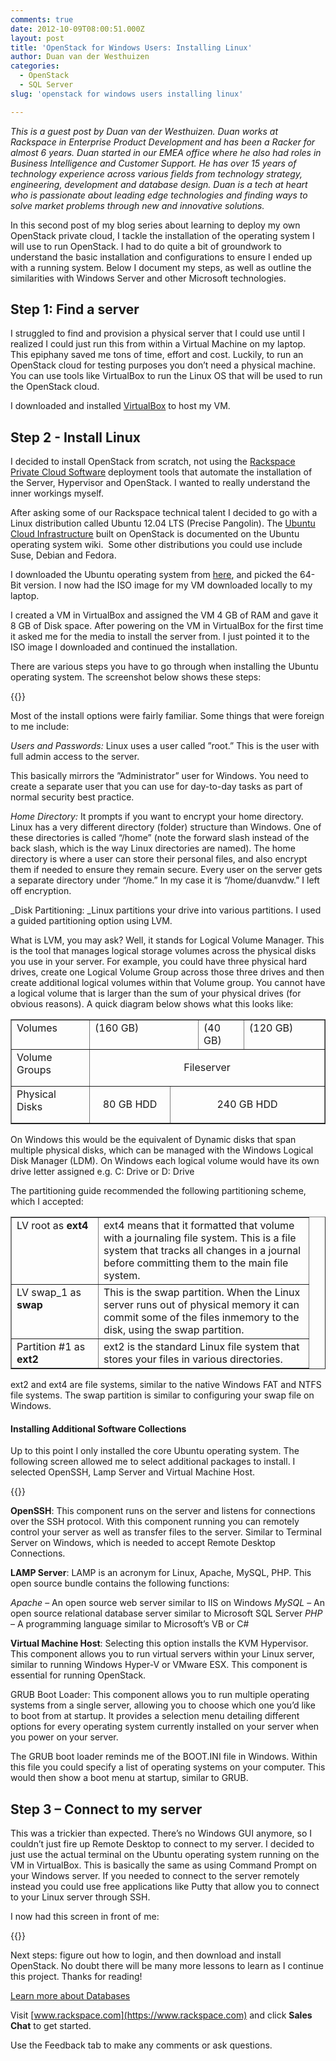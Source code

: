 ```yaml
---
comments: true
date: 2012-10-09T08:00:51.000Z
layout: post
title: 'OpenStack for Windows Users: Installing Linux'
author: Duan van der Westhuizen
categories:
  - OpenStack
  - SQL Server
slug: 'openstack for windows users installing linux'

---
```

_This is a guest post by Duan van der Westhuizen. Duan works at Rackspace in Enterprise Product Development and has been a Racker for almost 6 years. Duan started in our EMEA office where he also had roles in Business Intelligence and Customer Support. He has over 15 years of technology experience across various fields from technology strategy, engineering, development and database design. Duan is a tech at heart who is passionate about leading edge technologies and finding ways to solve market problems through new and innovative solutions._

In this second post of my blog series about learning to deploy my own OpenStack private cloud, I tackle the installation of the operating system I will use to run OpenStack. I had to do quite a bit of groundwork to understand the basic installation and configurations to ensure I ended up with a running system. Below I document my steps, as well as outline the similarities with Windows Server and other Microsoft technologies.

<!--more-->

## Step 1: Find a server


I struggled to find and provision a physical server that I could use until I realized I could just run this from within a Virtual Machine on my laptop. This epiphany saved me tons of time, effort and cost. Luckily, to run an OpenStack cloud for testing purposes you don’t need a physical machine. You can use tools like VirtualBox to run the Linux OS that will be used to run the OpenStack cloud.

I downloaded and installed [VirtualBox](https://www.virtualbox.org/) to host my VM.


## Step 2 - Install Linux


I decided to install OpenStack from scratch, not using the [Rackspace Private Cloud Software](https://www.rackspace.com/cloud/private/) deployment tools that automate the installation of the Server, Hypervisor and OpenStack. I wanted to really understand the inner workings myself.

After asking some of our Rackspace technical talent I decided to go with a Linux distribution called Ubuntu 12.04 LTS (Precise Pangolin). The [Ubuntu Cloud Infrastructure](https://help.ubuntu.com/community/UbuntuCloudInfrastructure) built on OpenStack is documented on the Ubuntu operating system wiki.  Some other distributions you could use include Suse, Debian and Fedora.

I downloaded the Ubuntu operating system from [here](https://www.ubuntu.com/download/server), and picked the 64-Bit version. I now had the ISO image for my VM downloaded locally to my laptop.

I created a VM in VirtualBox and assigned the VM 4 GB of RAM and gave it 8 GB of Disk space. After powering on the VM in VirtualBox for the first time it asked me for the media to install the server from. I just pointed it to the ISO image I downloaded and continued the installation.

There are various steps you have to go through when installing the Ubuntu operating system. The screenshot below shows these steps:

{{<image src="ubuntu_installer.jpg" title="" alt="">}}



Most of the install options were fairly familiar. Some things that were foreign to me include:

_Users and Passwords:_ Linux uses a user called ”root.” This is the user with full admin access to the server.

This basically mirrors the ”Administrator” user for Windows. You need to create a separate user that you can use for day-to-day tasks as part of normal security best practice.

_Home Directory:_ It prompts if you want to encrypt your home directory. Linux has a very different directory (folder) structure than Windows. One of these directories is called “/home” (note the forward slash instead of the back slash, which is the way Linux directories are named). The home directory is where a user can store their personal files, and also encrypt them if needed to ensure they remain secure. Every user on the server gets a separate directory under “/home.” In my case it is “/home/duanvdw.” I left off encryption.

_Disk Partitioning: _Linux partitions your drive into various partitions. I used a guided partitioning option using LVM.

What is LVM, you may ask? Well, it stands for Logical Volume Manager. This is the tool that manages logical storage volumes across the physical disks you use in your server. For example, you could have three physical hard drives, create one Logical Volume Group across those three drives and then create additional logical volumes within that Volume group. You cannot have a logical volume that is larger than the sum of your physical drives (for obvious reasons). A quick diagram below shows what this looks like:

<table border="1" cellspacing="0" cellpadding="0">
<tbody>
<tr>
<td valign="top" width="108">Volumes</td>
<td colspan="2" valign="top" width="167"> (160 GB)</td>
<td valign="top" width="56">(40 GB)</td>
<td valign="top" width="112">(120 GB)</td>
</tr>
<tr>
<td valign="top" width="108">Volume Groups</td>
<td colspan="4" valign="top" width="335">
<p align="center">Fileserver</p>
</td>
</tr>
<tr>
<td valign="top" width="108">Physical Disks</td>
<td valign="top" width="112">
<p align="center">80 GB HDD</p>
</td>
<td colspan="3" valign="top" width="223">
<p align="center">240 GB HDD</p>
</td>
</tr>
</tbody>
</table>

On Windows this would be the equivalent of Dynamic disks that span multiple physical disks, which can be managed with the Windows Logical Disk Manager (LDM). On Windows each logical volume would have its own drive letter assigned e.g. C: Drive or D: Drive

The partitioning guide recommended the following partitioning scheme, which I accepted:

<table border="1" cellspacing="0" cellpadding="0">
<tbody>
<tr>
<td valign="top" width="122">LV root as <strong>ext4</strong></td>
<td valign="top" width="320">ext4 means that it formatted that volume with a journaling file system. This is a file system that tracks all changes in a journal before committing them to the main file system.</td>
</tr>
<tr>
<td valign="top" width="122">LV swap_1 as <strong>swap</strong></td>
<td valign="top" width="320">This is the swap partition. When the Linux server runs out of physical memory it can commit some of the files inmemory to the disk, using the swap partition.</td>
</tr>
<tr>
<td valign="top" width="122">Partition #1 as <strong>ext2</strong></td>
<td valign="top" width="320">ext2 is the standard Linux file system that stores your files in various directories.</td>
</tr>
</tbody>
</table>

ext2 and ext4 are file systems, similar to the native Windows FAT and NTFS file systems. The swap partition is similar to configuring your swap file on Windows.


#### Installing Additional Software Collections


Up to this point I only installed the core Ubuntu operating system. The following screen allowed me to select additional packages to install. I selected OpenSSH, Lamp Server and Virtual Machine Host.

{{<image src="software_selection.jpg" title="" alt="">}}


**OpenSSH**: This component runs on the server and listens for connections over the SSH protocol. With this component running you can remotely control your server as well as transfer files to the server. Similar to Terminal Server on Windows, which is needed to accept Remote Desktop Connections.

**LAMP Server**: LAMP is an acronym for Linux, Apache, MySQL, PHP. This open source bundle contains the following functions:

_Apache_ – An open source web server similar to IIS on Windows
_MySQL_ – An open source relational database server similar to Microsoft SQL Server
_PHP_ – A programming language similar to Microsoft’s VB or C#

**Virtual Machine Host**: Selecting this option installs the KVM Hypervisor. This component allows you to run virtual servers within your Linux server, similar to running Windows Hyper-V or VMware ESX. This component is essential for running OpenStack.

GRUB Boot Loader: This component allows you to run multiple operating systems from a single server, allowing you to choose which one you’d like to boot from at startup. It provides a selection menu detailing different options for every operating system currently installed on your server when you power on your server.

The GRUB boot loader reminds me of the BOOT.INI file in Windows. Within this file you could specify a list of operating systems on your computer. This would then show a boot menu at startup, similar to GRUB.


## Step 3 – Connect to my server


This was a trickier than expected. There’s no Windows GUI anymore, so I couldn’t just fire up Remote Desktop to connect to my server. I decided to just use the actual terminal on the Ubuntu operating system running on the VM in VirtualBox. This is basically the same as using Command Prompt on your Windows server. If you needed to connect to the server remotely instead you could use free applications like Putty that allow you to connect to your Linux server through SSH.

I now had this screen in front of me:

{{<image src="login.jpg" title="" alt="">}}


Next steps: figure out how to login, and then download and install OpenStack. No doubt there will be many more lessons to learn as I continue this project. Thanks for reading!

<a class="cta blue" id="cta" href="https://www.rackspace.com/dba-services">Learn more about Databases</a>

Visit [www.rackspace.com](https://www.rackspace.com) and click **Sales Chat**
to get started.

Use the Feedback tab to make any comments or ask questions.

